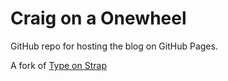 # Craig on a Onewheel

GitHub repo for hosting the blog on GitHub Pages.

A fork of [Type on Strap](https://github.com/Sylhare/Type-on-Strap)

